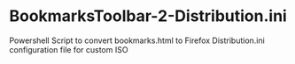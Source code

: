# BookmarksToolbar-2-Distribution.ini
Powershell Script to convert bookmarks.html to Firefox Distribution.ini configuration file for custom ISO
